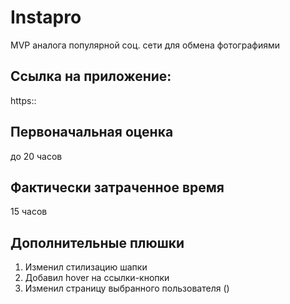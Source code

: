 # Instapro

MVP аналога популярной соц. сети для обмена фотографиями

## Ссылка на приложение:

https::

## Первоначальная оценка

до 20 часов

## Фактически затраченное время

15 часов

## Дополнительные плюшки

1. Изменил стилизацию шапки
2. Добавил hover на ссылки-кнопки
3. Изменил страницу выбранного пользователя ()
